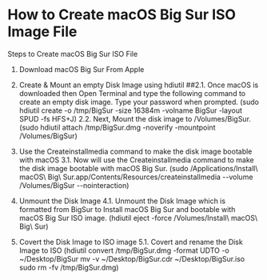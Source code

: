 # How to Create macOS Big Sur ISO Image File

Steps to Create macOS Big Sur ISO File

   1. Download macOS Big Sur From Apple

   2. Create & Mount an empty Disk Image using hdiutil
   ##2.1. Once macOS is downloaded then Open Terminal and type the following command to create an empty disk image. Type your password when prompted.
      (sudo hdiutil create -o /tmp/BigSur -size 16384m -volname BigSur -layout SPUD -fs HFS+J)
   2.2. Next, Mount the disk image to /Volumes/BigSur.
      (sudo hdiutil attach /tmp/BigSur.dmg -noverify -mountpoint /Volumes/BigSur)   
      
   3. Use the Createinstallmedia command to make the disk image bootable with macOS
   3.1. Now will use the Createinstallmedia command to make the disk image bootable with macOS Big Sur.
      (sudo /Applications/Install\ macOS\ Big\ Sur.app/Contents/Resources/createinstallmedia --volume /Volumes/BigSur --nointeraction)

   4. Unmount the Disk Image
   4.1. Unmount the Disk Image which is formatted from BigSur to Install macOS Big Sur and bootable with macOS Big Sur ISO image.
      (hdiutil eject -force /Volumes/Install\ macOS\ Big\ Sur)
   
   5. Covert the Disk Image to ISO image
   5.1. Covert and rename the Disk Image to ISO
      (hdiutil convert /tmp/BigSur.dmg -format UDTO -o ~/Desktop/BigSur
       mv -v ~/Desktop/BigSur.cdr ~/Desktop/BigSur.iso
       sudo rm -fv /tmp/BigSur.dmg)
